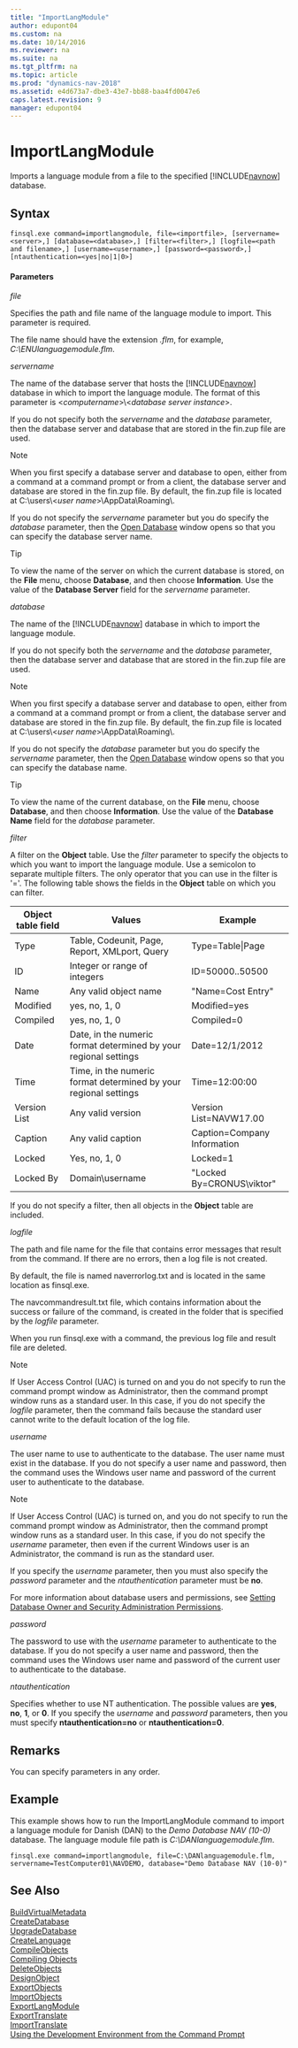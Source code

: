 ```yaml
---
title: "ImportLangModule"
author: edupont04
ms.custom: na
ms.date: 10/14/2016
ms.reviewer: na
ms.suite: na
ms.tgt_pltfrm: na
ms.topic: article
ms.prod: "dynamics-nav-2018"
ms.assetid: e4d673a7-dbe3-43e7-bb88-baa4fd0047e6
caps.latest.revision: 9
manager: edupont04
---
```

# ImportLangModule
Imports a language module from a file to the specified [!INCLUDE[navnow](includes/navnow_md.md)] database.  

## Syntax  

```  
finsql.exe command=importlangmodule, file=<importfile>, [servername=<server>,] [database=<database>,] [filter=<filter>,] [logfile=<path and filename>,] [username=<username>,] [password=<password>,] [ntauthentication=<yes|no|1|0>]  
```  

#### Parameters  
 *file*  

 Specifies the path and file name of the language module to import. This parameter is required.  

 The file name should have the extension *.flm*, for example, *C:\\ENUlanguagemodule.flm*.  

 *servername*  

 The name of the database server that hosts the [!INCLUDE[navnow](includes/navnow_md.md)] database in which to import the language module. The format of this parameter is \<*computername*>\\\<*database server instance*>.  

 If you do not specify both the *servername* and the *database* parameter, then the database server and database that are stored in the fin.zup file are used.  

> [!NOTE]  
>  When you first specify a database server and database to open, either from a command at a command prompt or from a client, the database server and database are stored in the fin.zup file. By default, the fin.zup file is located at C:\\users\\\<*user name*>\\AppData\\Roaming\\.  

 If you do not specify the *servername* parameter but you do specify the *database* parameter, then the [Open Database](uiref/-$-S_2335-Open-Database-$-.md) window opens so that you can specify the database server name.  

> [!TIP]  
>  To view the name of the server on which the current database is stored, on the **File** menu, choose **Database**, and then choose **Information**. Use the value of the **Database Server** field for the *servername* parameter.  

 *database*  

 The name of the [!INCLUDE[navnow](includes/navnow_md.md)] database in which to import the language module.  

 If you do not specify both the *servername* and the *database* parameter, then the database server and database that are stored in the fin.zup file are used.  

> [!NOTE]  
>  When you first specify a database server and database to open, either from a command at a command prompt or from a client, the database server and database are stored in the fin.zup file. By default, the fin.zup file is located at C:\\users\\\<*user name*>\\AppData\\Roaming\\.  

 If you do not specify the *database* parameter but you do specify the *servername* parameter, then the [Open Database](uiref/-$-S_2335-Open-Database-$-.md) window opens so that you can specify the database name.  

> [!TIP]  
>  To view the name of the current database, on the **File** menu, choose **Database**, and then choose **Information**. Use the value of the **Database Name** field for the *database* parameter.  

 *filter*  

 A filter on the **Object** table. Use the *filter* parameter to specify the objects to which you want to import the language module. Use a semicolon to separate multiple filters. The only operator that you can use in the filter is '='. The following table shows the fields in the **Object** table on which you can filter.  

|Object table field|Values|Example|  
|------------------------|------------|-------------|  
|Type|Table, Codeunit, Page, Report, XMLport, Query|Type=Table&#124;Page|  
|ID|Integer or range of integers|ID=50000..50500|  
|Name|Any valid object name|"Name=Cost Entry"|  
|Modified|yes, no, 1, 0|Modified=yes|  
|Compiled|yes, no, 1, 0|Compiled=0|  
|Date|Date, in the numeric format determined by your regional settings|Date=12/1/2012|  
|Time|Time, in the numeric format determined by your regional settings|Time=12:00:00|  
|Version List|Any valid version|Version List=NAVW17.00|  
|Caption|Any valid caption|Caption=Company Information|  
|Locked|Yes, no, 1, 0|Locked=1|  
|Locked By|Domain\\username|"Locked By=CRONUS\\viktor"|  

 If you do not specify a filter, then all objects in the **Object** table are included.  

 *logfile*  

 The path and file name for the file that contains error messages that result from the command. If there are no errors, then a log file is not created.  

 By default, the file is named naverrorlog.txt and is located in the same location as finsql.exe.  

 The navcommandresult.txt file, which contains information about the success or failure of the command, is created in the folder that is specified by the *logfile* parameter.  

 When you run finsql.exe with a command, the previous log file and result file are deleted.  

> [!NOTE]  
>  If User Access Control \(UAC\) is turned on and you do not specify to run the command prompt window as Administrator, then the command prompt window runs as a standard user. In this case, if you do not specify the *logfile* parameter, then the command fails because the standard user cannot write to the default location of the log file.  

 *username*  

 The user name to use to authenticate to the database. The user name must exist in the database. If you do not specify a user name and password, then the command uses the Windows user name and password of the current user to authenticate to the database.  

> [!NOTE]  
>  If User Access Control \(UAC\) is turned on, and you do not specify to run the command prompt window as Administrator, then the command prompt window runs as a standard user. In this case, if you do not specify the *username* parameter, then even if the current Windows user is an Administrator, the command is run as the standard user.  

 If you specify the *username* parameter, then you must also specify the *password* parameter and the *ntauthentication* parameter must be **no**.  

 For more information about database users and permissions, see [Setting Database Owner and Security Administration Permissions](Setting-Database-Owner-and-Security-Administration-Permissions.md).  

 *password*  

 The password to use with the *username* parameter to authenticate to the database. If you do not specify a user name and password, then the command uses the Windows user name and password of the current user to authenticate to the database.  

 *ntauthentication*  

 Specifies whether to use NT authentication. The possible values are **yes**, **no**, **1**, or **0**. If you specify the *username* and *password* parameters, then you must specify **ntauthentication=no** or **ntauthentication=0**.  

## Remarks  
 You can specify parameters in any order.  

## Example  
 This example shows how to run the ImportLangModule command to import a language module for Danish \(DAN\) to the *Demo Database NAV \(10-0\)* database. The language module file path is *C:\\DANlanguagemodule.flm*.  

```  
finsql.exe command=importlangmodule, file=C:\DANlanguagemodule.flm, servername=TestComputer01\NAVDEMO, database="Demo Database NAV (10-0)"  
```  

## See Also  
 [BuildVirtualMetadata](BuildVirtualMetadata.md)   
 [CreateDatabase](CreateDatabase.md)   
 [UpgradeDatabase](UpgradeDatabase.md)   
 [CreateLanguage](CreateLanguage.md)   
 [CompileObjects](CompileObjects.md)   
 [Compiling Objects](Compiling-Objects.md)   
 [DeleteObjects](DeleteObjects.md)   
 [DesignObject](DesignObject.md)   
 [ExportObjects](ExportObjects.md)   
 [ImportObjects](ImportObjects.md)   
 [ExportLangModule](ExportLangModule.md)   
 [ExportTranslate](ExportTranslate.md)   
 [ImportTranslate](ImportTranslate.md)   
 [Using the Development Environment from the Command Prompt](Using-the-Development-Environment-from-the-Command-Prompt.md)
